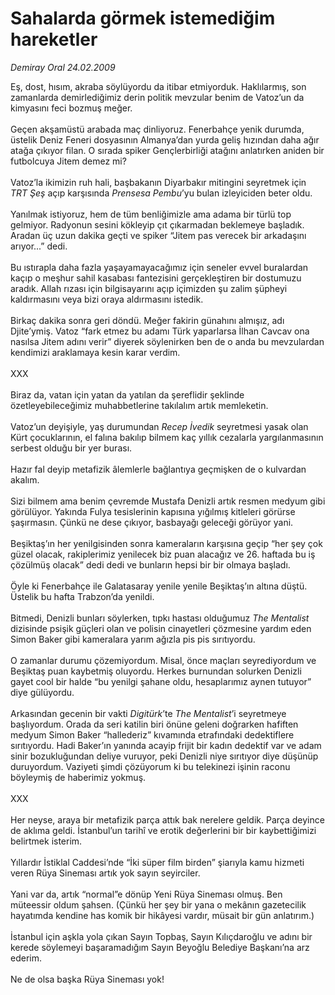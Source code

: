 # Sahalarda görmek istemediğim hareketler

*Demiray Oral 24.02.2009*

<div class="taraf_structure_2col_1zq">
<div class="margen_n">



 <p>Eş, dost, hısım, akraba söylüyordu da itibar etmiyorduk. Haklılarmış, son zamanlarda demirlediğimiz derin politik mevzular benim de Vatoz’un da kimyasını feci bozmuş meğer. <br/><br/>Geçen akşamüstü arabada maç dinliyoruz. Fenerbahçe yenik durumda, üstelik Deniz Feneri dosyasının Almanya’dan yurda geliş hızından daha ağır atağa çıkıyor filan. O sırada spiker Gençlerbirliği atağını anlatırken aniden bir futbolcuya Jitem demez mi? <br/><br/>Vatoz’la ikimizin ruh hali, başbakanın Diyarbakır mitingini seyretmek için <i>TRT Şeş</i> açıp karşısında <i>Prensesa Pembu</i>’yu bulan izleyiciden beter oldu. <br/><br/>Yanılmak istiyoruz, hem de tüm benliğimizle ama adama bir türlü top gelmiyor. Radyonun sesini kökleyip çıt çıkarmadan beklemeye başladık. Aradan üç uzun dakika geçti ve spiker “Jitem pas verecek bir arkadaşını arıyor...” dedi. <br/><br/>Bu ıstırapla daha fazla yaşayamayacağımız için seneler evvel buralardan kaçıp o meşhur sahil kasabası fantezisini gerçekleştiren bir dostumuzu aradık. Allah rızası için bilgisayarını açıp içimizden şu zalim şüpheyi kaldırmasını veya bizi oraya aldırmasını istedik. <br/><br/>Birkaç dakika sonra geri döndü. Meğer fakirin günahını almışız, adı Djite’ymiş. Vatoz “fark etmez bu adamı Türk yaparlarsa İlhan Cavcav ona nasılsa Jitem adını verir” diyerek söylenirken ben de o anda bu mevzulardan kendimizi araklamaya kesin karar verdim. <br/><br/>XXX <br/><br/>Biraz da, vatan için yatan da yatılan da şereflidir şeklinde özetleyebileceğimiz muhabbetlerine takılalım artık memleketin. <br/><br/>Vatoz’un deyişiyle, yaş durumundan <i>Recep İvedik</i> seyretmesi yasak olan Kürt çocuklarının, el falına bakılıp bilmem kaç yıllık cezalarla yargılanmasının serbest olduğu bir yer burası. <br/><br/>Hazır fal deyip metafizik âlemlerle bağlantıya geçmişken de o kulvardan akalım. <br/><br/>Sizi bilmem ama benim çevremde Mustafa Denizli artık resmen medyum gibi görülüyor. Yakında Fulya tesislerinin kapısına yığılmış kitleleri görürse şaşırmasın. Çünkü ne dese çıkıyor, basbayağı geleceği görüyor yani. <br/><br/>Beşiktaş’ın her yenilgisinden sonra kameraların karşısına geçip “her şey çok güzel olacak, rakiplerimiz yenilecek biz puan alacağız ve 26. haftada bu iş çözülmüş olacak” dedi dedi ve bunların hepsi bir bir olmaya başladı. <br/><br/>Öyle ki Fenerbahçe ile Galatasaray yenile yenile Beşiktaş’ın altına düştü. Üstelik bu hafta Trabzon’da yenildi. <br/><br/>Bitmedi, Denizli bunları söylerken, tıpkı hastası olduğumuz <i>The Mentalist</i> dizisinde psişik güçleri olan ve polisin cinayetleri çözmesine yardım eden Simon Baker gibi kameralara yarım ağızla pis pis sırıtıyordu. <br/><br/>O zamanlar durumu çözemiyordum. Misal, önce maçları seyrediyordum ve Beşiktaş puan kaybetmiş oluyordu. Herkes burnundan solurken Denizli gayet cool bir halde “bu yenilgi şahane oldu, hesaplarımız aynen tutuyor” diye gülüyordu. <br/><br/>Arkasından gecenin bir vakti <i>Digitürk</i>’te <i>The Mentalist</i>’i seyretmeye başlıyordum. Orada da seri katilin biri önüne geleni doğrarken hafiften medyum Simon Baker “hallederiz” kıvamında etrafındaki dedektiflere sırıtıyordu. Hadi Baker’ın yanında acayip frijit bir kadın dedektif var ve adam sinir bozukluğundan deliye vuruyor, peki Denizli niye sırıtıyor diye düşünüp duruyordum. Vaziyeti şimdi çözüyorum ki bu telekinezi işinin raconu böyleymiş de haberimiz yokmuş. <br/><br/>XXX <br/><br/>Her neyse, araya bir metafizik parça attık bak nerelere geldik. Parça deyince de aklıma geldi. İstanbul’un tarihî ve erotik değerlerini bir bir kaybettiğimizi belirtmek isterim. <br/><br/>Yıllardır İstiklal Caddesi’nde “İki süper film birden” şiarıyla kamu hizmeti veren Rüya Sineması artık yok sayın seyirciler. <br/><br/>Yani var da, artık “normal”e dönüp Yeni Rüya Sineması olmuş. Ben müteessir oldum şahsen. (Çünkü her şey bir yana o mekânın gazetecilik hayatımda kendine has komik bir hikâyesi vardır, müsait bir gün anlatırım.) <br/><br/>İstanbul için aşkla yola çıkan Sayın Topbaş, Sayın Kılıçdaroğlu ve adını bir kerede söylemeyi başaramadığım Sayın Beyoğlu Belediye Başkanı’na arz ederim. <br/><br/>Ne de olsa başka Rüya Sineması yok!</p>

<br/>


<div id="taraf_not">
</div>

</div>


</div>
